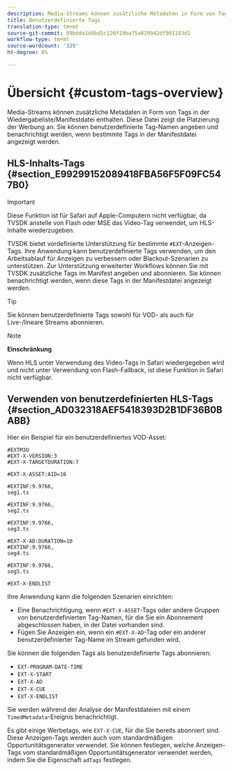 ```yaml
---
description: Media-Streams können zusätzliche Metadaten in Form von Tags in der Wiedergabeliste/Manifestdatei enthalten. Diese Datei zeigt die Platzierung der Werbung an. Sie können benutzerdefinierte Tag-Namen angeben und benachrichtigt werden, wenn bestimmte Tags in der Manifestdatei angezeigt werden.
title: Benutzerdefinierte Tags
translation-type: tm+mt
source-git-commit: 89bdda1d4bd5c126f19ba75a819942df901183d1
workflow-type: tm+mt
source-wordcount: '329'
ht-degree: 0%

---
```



# Übersicht {#custom-tags-overview}

Media-Streams können zusätzliche Metadaten in Form von Tags in der Wiedergabeliste/Manifestdatei enthalten. Diese Datei zeigt die Platzierung der Werbung an. Sie können benutzerdefinierte Tag-Namen angeben und benachrichtigt werden, wenn bestimmte Tags in der Manifestdatei angezeigt werden.

## HLS-Inhalts-Tags {#section_E99299152089418FBA56F5F09FC547B0}

>[!IMPORTANT]
>
>Diese Funktion ist für Safari auf Apple-Computern nicht verfügbar, da TVSDK anstelle von Flash oder MSE das Video-Tag verwendet, um HLS-Inhalte wiederzugeben.

TVSDK bietet vordefinierte Unterstützung für bestimmte `#EXT`-Anzeigen-Tags. Ihre Anwendung kann benutzerdefinierte Tags verwenden, um den Arbeitsablauf für Anzeigen zu verbessern oder Blackout-Szenarien zu unterstützen. Zur Unterstützung erweiterter Workflows können Sie mit TVSDK zusätzliche Tags im Manifest angeben und abonnieren. Sie können benachrichtigt werden, wenn diese Tags in der Manifestdatei angezeigt werden.

>[!TIP]
>
>Sie können benutzerdefinierte Tags sowohl für VOD- als auch für Live-/lineare Streams abonnieren.

>[!NOTE]
>
>**Einschränkung**
>
>Wenn HLS unter Verwendung des Video-Tags in Safari wiedergegeben wird und nicht unter Verwendung von Flash-Fallback, ist diese Funktion in Safari nicht verfügbar.

## Verwenden von benutzerdefinierten HLS-Tags {#section_AD032318AEF5418393D2B1DF36B0BABB}

Hier ein Beispiel für ein benutzerdefiniertes VOD-Asset:

```
#EXTM3U
#EXT-X-VERSION:3
#EXT-X-TARGETDURATION:7
 
#EXT-X-ASSET:AID=10
 
#EXTINF:9.9766,
seg1.ts
 
#EXTINF:9.9766,
seg2.ts
 
#EXTINF:9.9766,
seg3.ts
 
#EXT-X-AD:DURATION=10
#EXTINF:9.9766,
seg4.ts
 
#EXTINF:9.9766,
seg5.ts
 
#EXT-X-ENDLIST
```

Ihre Anwendung kann die folgenden Szenarien einrichten:

* Eine Benachrichtigung, wenn `#EXT-X-ASSET`-Tags oder andere Gruppen von benutzerdefinierten Tag-Namen, für die Sie ein Abonnement abgeschlossen haben, in der Datei vorhanden sind.
* Fügen Sie Anzeigen ein, wenn ein `#EXT-X-AD`-Tag oder ein anderer benutzerdefinierter Tag-Name im Stream gefunden wird.

Sie können die folgenden Tags als benutzerdefinierte Tags abonnieren:

* `EXT-PROGRAM-DATE-TIME`
* `EXT-X-START`
* `EXT-X-AD`
* `EXT-X-CUE`
* `EXT-X-ENDLIST`

Sie werden während der Analyse der Manifestdateien mit einem `TimedMetadata`-Ereignis benachrichtigt.

Es gibt einige Werbetags, wie `EXT-X-CUE`, für die Sie bereits abonniert sind. Diese Anzeigen-Tags werden auch vom standardmäßigen Opportunitätsgenerator verwendet. Sie können festlegen, welche Anzeigen-Tags vom standardmäßigen Opportunitätsgenerator verwendet werden, indem Sie die Eigenschaft `adTags` festlegen.